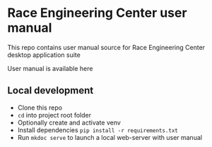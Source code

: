# Race Engineering Center user manual

This repo contains user manual source for Race Engineering Center desktop application suite

User manual is available here

## Local development

- Clone this repo
- `cd` into project root folder
- Optionally create and activate venv
- Install dependencies `pip install -r requirements.txt`
- Run `mkdoc serve` to launch a local web-server with user manual
